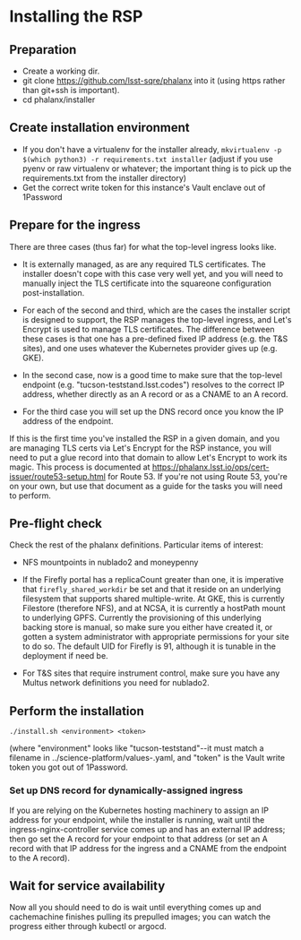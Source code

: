 # Installing the RSP

## Preparation

  * Create a working dir.
  * git clone https://github.com/lsst-sqre/phalanx into it (using https
    rather than git+ssh is important).
  * cd phalanx/installer

## Create installation environment

  * If you don't have a virtualenv for the installer already,
    `mkvirtualenv -p $(which python3) -r requirements.txt installer`
    (adjust if you use pyenv or raw virtualenv or whatever; the
    important thing is to pick up the requirements.txt from the
    installer directory)
  * Get the correct write token for this instance's Vault enclave out of
    1Password

## Prepare for the ingress

There are three cases (thus far) for what the top-level ingress looks
like.

  * It is externally managed, as are any required TLS certificates.
    The installer doesn't cope with this case very well yet, and you
    will need to manually inject the TLS certificate into the squareone
    configuration post-installation.

  * For each of the second and third, which are the cases the installer
    script is designed to support, the RSP manages the top-level
    ingress, and Let's Encrypt is used to manage TLS certificates.  The
    difference between these cases is that one has a pre-defined fixed
    IP address (e.g. the T&S sites), and one uses whatever the
    Kubernetes provider gives up (e.g. GKE).

  * In the second case, now is a good time to make sure that the top-level
    endpoint (e.g. "tucson-teststand.lsst.codes") resolves to the
    correct IP address, whether directly as an A record or as a CNAME to
    an A record.

  * For the third case you will set up the DNS record once you know the
    IP address of the endpoint.

If this is the first time you've installed the RSP in a given domain,
and you are managing TLS certs via Let's Encrypt for the RSP instance,
you will need to put a glue record into that domain to allow Let's
Encrypt to work its magic.  This process is documented at
https://phalanx.lsst.io/ops/cert-issuer/route53-setup.html for Route
53.  If you're not using Route 53, you're on your own, but use that
document as a guide for the tasks you will need to perform.

## Pre-flight check

Check the rest of the phalanx definitions.  Particular items of
 interest:
 
   * NFS mountpoints in nublado2 and moneypenny
   
   * If the Firefly portal has a replicaCount greater than one, it is
     imperative that `firefly_shared_workdir` be set and that it reside
     on an underlying filesystem that supports shared multiple-write.
     At GKE, this is currently Filestore (therefore NFS), and at NCSA,
     it is currently a hostPath mount to underlying GPFS.  Currently the
     provisioning of this underlying backing store is manual, so make
     sure you either have created it, or gotten a system administrator
     with appropriate permissions for your site to do so.  The default
     UID for Firefly is 91, although it is tunable in the deployment if
     need be.
     
   * For T&S sites that require instrument control, make sure you have
     any Multus network definitions you need for nublado2.

## Perform the installation

`./install.sh <environment> <token>`

(where "environment" looks like "tucson-teststand"--it must match a
filename in ../science-platform/values-<environment>.yaml, and "token"
is the Vault write token you got out of 1Password.

### Set up DNS record for dynamically-assigned ingress

If you are relying on the Kubernetes hosting machinery to assign an IP
address for your endpoint, while the installer is running, wait until
the ingress-nginx-controller service comes up and has an external IP
address; then go set the A record for your endpoint to that address (or
set an A record with that IP address for the ingress and a CNAME from
the endpoint to the A record).

## Wait for service availability

Now all you should need to do is wait until everything comes up and
cachemachine finishes pulling its prepulled images; you can watch the
progress either through kubectl or argocd.
